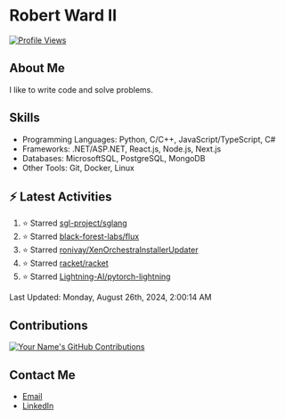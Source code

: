 
# Robert Ward II

[![Profile Views](https://komarev.com/ghpvc/?username=Robert-W-Ward)](https://github.com/Robert-W-Ward)

## About Me
I like to write code and solve problems.

## Skills
- Programming Languages: Python, C/C++, JavaScript/TypeScript, C#
- Frameworks: .NET/ASP.NET, React.js, Node.js, Next.js
- Databases: MicrosoftSQL, PostgreSQL, MongoDB
- Other Tools: Git, Docker, Linux

## :zap: Latest Activities
<!--RECENT_ACTIVITY:start-->
1. ⭐ Starred [sgl-project/sglang](https://github.com/sgl-project/sglang)
2. ⭐ Starred [black-forest-labs/flux](https://github.com/black-forest-labs/flux)
3. ⭐ Starred [ronivay/XenOrchestraInstallerUpdater](https://github.com/ronivay/XenOrchestraInstallerUpdater)
4. ⭐ Starred [racket/racket](https://github.com/racket/racket)
5. ⭐ Starred [Lightning-AI/pytorch-lightning](https://github.com/Lightning-AI/pytorch-lightning)
<!--RECENT_ACTIVITY:end-->

<!--RECENT_ACTIVITY:last_update-->
Last Updated: Monday, August 26th, 2024, 2:00:14 AM
<!--RECENT_ACTIVITY:last_update_end-->

<!--END_SECTIN:activity-->
## Contributions
[![Your Name's GitHub Contributions](https://github-readme-streak-stats.herokuapp.com/?user=Robert-W-Ward&theme=radical)](https://github.com/your-username)

## Contact Me
- [Email](mailto:robertwesleyward2019@gmail.com)
- [LinkedIn](https://linkedin.com/in/https://www.linkedin.com/in/robert-ward-ii/)
